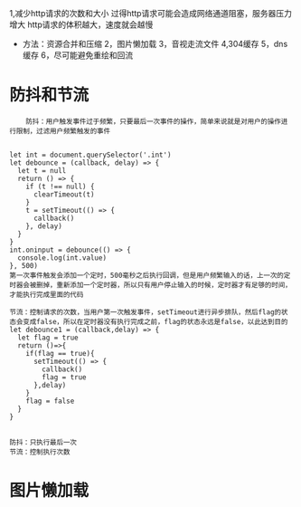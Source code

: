 
1,减少http请求的次数和大小
    过得http请求可能会造成网络通道阻塞，服务器压力增大
    http请求的体积越大，速度就会越慢
*   方法：资源合并和压缩
2，图片懒加载
3，音视走流文件 
4,304缓存
5，dns缓存
6，尽可能避免重绘和回流


#   防抖和节流

        防抖：用户触发事件过于频繁，只要最后一次事件的操作，简单来说就是对用户的操作进行限制，过滤用户频繁触发的事件
        
   
    let int = document.querySelector('.int')
    let debounce = (callback, delay) => {
      let t = null
      return () => {
        if (t !== null) {
          clearTimeout(t)
        }
        t = setTimeout(() => {
          callback()
        }, delay)
      }
    }
    int.oninput = debounce(() => {
      console.log(int.value)
    }, 500)
    第一次事件触发会添加一个定时，500毫秒之后执行回调，但是用户频繁输入的话，上一次的定时器会被删掉，重新添加一个定时器，所以只有用户停止输入的时候，定时器才有足够的时间，才能执行完成里面的代码

    节流：控制请求的次数，当用户第一次触发事件，setTimeout进行异步排队，然后flag的状态会变成false，所以在定时器没有执行完成之前，flag的状态永远是false，以此达到目的
    let debounce1 = (callback,delay) => {
      let flag = true
      return ()=>{
        if(flag == true){
          setTimeout(() => {
            callback()
            flag = true
          },delay)
        }
        flag = false
      }
    }


    防抖：只执行最后一次
    节流：控制执行次数


#   图片懒加载

    